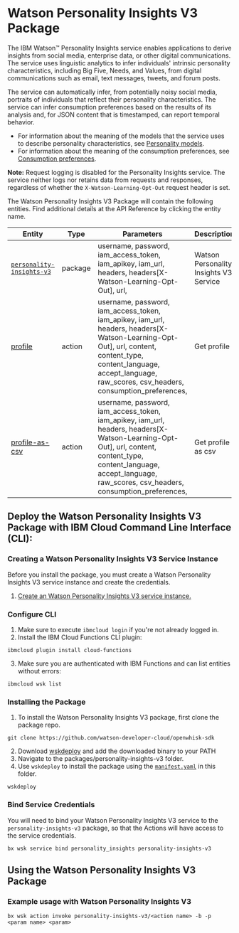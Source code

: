 # Watson Personality Insights V3 Package

The IBM Watson&trade; Personality Insights service enables applications to derive insights from social media, enterprise data, or other digital communications. The service uses linguistic analytics to infer individuals' intrinsic personality characteristics, including Big Five, Needs, and Values, from digital communications such as email, text messages, tweets, and forum posts.

The service can automatically infer, from potentially noisy social media, portraits of individuals that reflect their personality characteristics. The service can infer consumption preferences based on the results of its analysis and, for JSON content that is timestamped, can report temporal behavior.
* For information about the meaning of the models that the service uses to describe personality characteristics, see [Personality models](https://console.bluemix.net/docs/services/personality-insights/models.html).
* For information about the meaning of the consumption preferences, see [Consumption preferences](https://console.bluemix.net/docs/services/personality-insights/preferences.html). 

**Note:** Request logging is disabled for the Personality Insights service. The service neither logs nor retains data from requests and responses, regardless of whether the `X-Watson-Learning-Opt-Out` request header is set.

The Watson Personality Insights V3 Package will contain the following entities. Find additional details at the API Reference by clicking the entity name.

| Entity | Type | Parameters | Description |
| --- | --- | --- | --- |
| [`personality-insights-v3`](https://www.ibm.com/watson/developercloud/personality-insights/api/v3/curl.html) | package | username, password,  iam_access_token, iam_apikey, iam_url,  headers, headers[X-Watson-Learning-Opt-Out], url,  | Watson Personality Insights V3 Service |
| [profile](https://www.ibm.com/watson/developercloud/personality-insights/api/v3/curl.html?curl#profile) | action |  username, password,  iam_access_token, iam_apikey, iam_url,  headers, headers[X-Watson-Learning-Opt-Out], url,    content,     content_type,     content_language,     accept_language,     raw_scores,     csv_headers,     consumption_preferences,  | Get profile |
| [profile-as-csv](https://www.ibm.com/watson/developercloud/personality-insights/api/v3/curl.html?curl#profile-as-csv) | action |  username, password,  iam_access_token, iam_apikey, iam_url,  headers, headers[X-Watson-Learning-Opt-Out], url,    content,     content_type,     content_language,     accept_language,     raw_scores,     csv_headers,     consumption_preferences,  | Get profile as csv |


## Deploy the Watson Personality Insights V3 Package with IBM Cloud Command Line Interface (CLI):
### Creating a Watson Personality Insights V3 Service Instance

Before you install the package, you must create a Watson Personality Insights V3 service instance and create the credentials.

1. [Create an Watson Personality Insights V3 service instance.](https://console.bluemix.net/catalog/services/personality_insights)

### Configure CLI
1. Make sure to execute `ibmcloud login` if you're not already logged in.
2. Install the IBM Cloud Functions CLI plugin:

```
ibmcloud plugin install cloud-functions
```

3. Make sure you are authenticated with IBM Functions and can list entities without errors:

```
ibmcloud wsk list
```

### Installing the Package
1. To install the Watson Personality Insights V3 package, first clone the package repo.

```
git clone https://github.com/watson-developer-cloud/openwhisk-sdk
```
2. Download [wskdeploy](https://github.com/apache/incubator-openwhisk-wskdeploy/releases) and add the downloaded binary to your PATH
3. Navigate to the packages/personality-insights-v3 folder.
4. Use `wskdeploy` to install the package using the [`manifest.yaml`](./manifest.yaml) in this folder.

```
wskdeploy
```

### Bind Service Credentials
You will need to bind your Watson Personality Insights V3 service to the `personality-insights-v3` package, so that the Actions will have access to the service credentials.

```
bx wsk service bind personality_insights personality-insights-v3
```
## Using the Watson Personality Insights V3 Package

### Example usage with Watson Personality Insights V3

```
bx wsk action invoke personality-insights-v3/<action name> -b -p <param name> <param>
```
